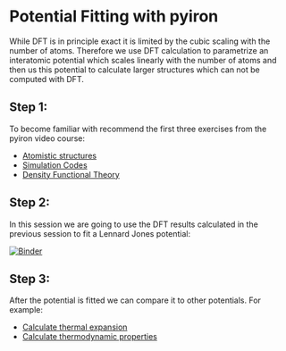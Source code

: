 # Potential Fitting with pyiron 
While DFT is in principle exact it is limited by the cubic scaling with the number of atoms. Therefore we use DFT calculation to parametrize an interatomic potential which scales linearly with the number of atoms and then us this potential to calculate larger structures which can not be computed with DFT. 

## Step 1: 
To become familiar with recommend the first three exercises from the pyiron video course: 
* [Atomistic structures](https://pyiron.org/phasediagram-workshop-2020/Exercise1.html)
* [Simulation Codes](https://pyiron.org/phasediagram-workshop-2020/Exercise2.html)
* [Density Functional Theory](https://pyiron.org/phasediagram-workshop-2020/Exercise3.html)

## Step 2: 
In this session we are going to use the DFT results calculated in the previous session to fit a Lennard Jones potential: 

[![Binder](https://mybinder.org/badge_logo.svg)](https://mybinder.org/v2/gh/jan-janssen/pyiron-fitting-example/HEAD)

## Step 3: 
After the potential is fitted we can compare it to other potentials. For example: 
* [Calculate thermal expansion](https://pyiron.readthedocs.io/en/latest/source/notebooks/first_steps.html) 
* [Calculate thermodynamic properties](https://pyiron.org/phasediagram-workshop-2020/Exercise4.html) 
